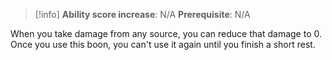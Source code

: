 >[!info]
>**Ability score increase**: N/A
>**Prerequisite**: N/A

When you take damage from any source, you can reduce that damage to 0. Once you use this boon, you can't use it again until you finish a short rest.